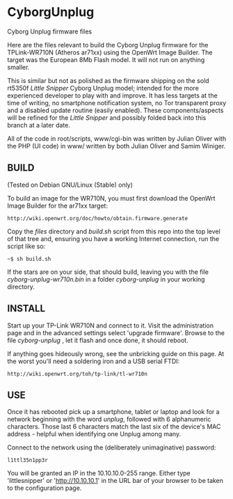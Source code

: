 # CyborgUnplug
Cyborg Unplug firmware files

Here are the files relevant to build the Cyborg Unplug firmware for the
TPLink-WR710N (Atheros ar71xx) using the OpenWrt Image Builder. The target was
the European 8Mb Flash model. It will not run on anything smaller.

This is similar but not as polished as the firmware shipping on the sold rt5350f
_Little Snipper_ Cyborg Unplug model; intended for the more experienced
developer to play with and improve. It has less targets at the time of writing,
no smartphone notification system, no Tor transparent proxy and a disabled
update routine (easily enabled). These components/aspects will be refined for
the _Little Snipper_ and possibly folded back into this branch at a later date.

All of the code in root/scripts, www/cgi-bin was written by Julian Oliver with
the PHP (UI code) in www/ written by both Julian Oliver and Samim Winiger.

BUILD
-------

(Tested on Debian GNU/Linux (Stable) only)

To build an image for the WR710N, you must first download the OpenWrt Image
Builder for the ar71xx target:

    http://wiki.openwrt.org/doc/howto/obtain.firmware.generate

Copy the _files_ directory and _build.sh_ script from this repo into the top
level of that tree and, ensuring you have a working Internet connection, run the
script like so:

    ~$ sh build.sh

If the stars are on your side, that should build, leaving you with the file
_cyborg-unplug-wr710n.bin_ in a folder _cyborg-unplug_ in your working
directory.

INSTALL
-------

Start up your TP-Link WR710N and connect to it. Visit the administration page
and in the advanced settings select 'upgrade firmware'. Browse to the file
_cyborg-unplug_ , let it flash and once done, it should reboot.

If anything goes hideously wrong, see the unbricking guide on this page. At the
worst you'll need a soldering iron and a USB serial FTDI:

    http://wiki.openwrt.org/toh/tp-link/tl-wr710n

USE
---

Once it has rebooted pick up a smartphone, tablet or laptop and look for a
network beginning with the word _unplug_, followed with 6 alphanumeric
characters. Those last 6 characters match the last six of the device's MAC
address - helpful when identifying one Unplug among many. 

Connect to the network using the (deliberately unimaginative) password:
    
    l1ttl35n1pp3r

You will be granted an IP in the 10.10.10.0-255 range. Either type
'littlesnipper' or 'http://10.10.10.1' in the URL bar of your browser to be
taken to the configuration page.







